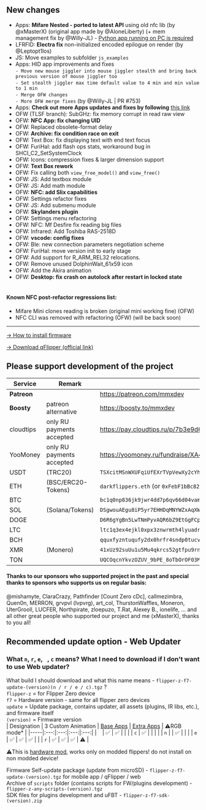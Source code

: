 ## New changes
* Apps: **Mifare Nested - ported to latest API** using old nfc lib (by @xMasterX) (original app made by @AloneLiberty) (+ mem management fix by @Willy-JL) - [Python app running on PC is required](https://github.com/AloneLiberty/FlipperNested)
* LFRFID: **Electra fix** non-initialized encoded epilogue on render (by @Leptopt1los)
* JS: Move examples to subfolder `js_examples`
* Apps: HID app improvements and fixes<br>
`- Move new mouse jiggler into mouse jiggler stealth and bring back previous version of mouse jiggler too`<br>
`- Set stealth jiggler max time default value to 4 min and min value to 1 min`<br>
`- Merge OFW changes`<br>
`- More OFW merge fixes` (by @Willy-JL | PR #753)<br>
* Apps: **Check out more Apps updates and fixes by following** [this link](https://github.com/xMasterX/all-the-plugins/commits/dev)
* OFW (TLSF branch): SubGHz: fix memory corrupt in read raw view
* OFW: **NFC App: fix changing UID**
* OFW: Replaced obsolete-format delay
* OFW: **Archive: fix condition race on exit**
* OFW: Text Box: fix displaying text with end text focus
* OFW: FuriHal: add flash ops stats, workaround bug in SHCI_C2_SetSystemClock
* OFW: Icons: compression fixes & larger dimension support
* OFW: **Text Box rework**
* OFW: Fix calling both `view_free_model()` and `view_free()`
* OFW: JS: Add textbox module
* OFW: JS: Add math module
* OFW: **NFC: add Slix capabilities**
* OFW: Settings refactor fixes
* OFW: JS: Add submenu module
* OFW: **Skylanders plugin**
* OFW: Settings menu refactoring 
* OFW: NFC: Mf Desfire fix reading big files 
* OFW: Infrared: Add Toshiba RAS-2518D 
* OFW: **vscode: config fixes**
* OFW: Ble: new connection parameters negotiation scheme
* OFW: FuriHal: move version init to early stage 
* OFW: Add support for R_ARM_REL32 relocations.
* OFW: Remove unused DolphinWait_61x59 icon
* OFW: Add the Akira animation
* OFW: **Desktop: fix crash on autolock after restart in locked state**
<br><br>
#### Known NFC post-refactor regressions list: 
- Mifare Mini clones reading is broken (original mini working fine) (OFW)
- NFC CLI was removed with refactoring (OFW) (will be back soon)

----

[-> How to install firmware](https://github.com/DarkFlippers/unleashed-firmware/blob/dev/documentation/HowToInstall.md)

[-> Download qFlipper (official link)](https://flipperzero.one/update)

## Please support development of the project
|Service|Remark|Link/Wallet|
|-|-|-|
|**Patreon**||https://patreon.com/mmxdev|
|**Boosty**|patreon alternative|https://boosty.to/mmxdev|
|cloudtips|only RU payments accepted|https://pay.cloudtips.ru/p/7b3e9d65|
|YooMoney|only RU payments accepted|https://yoomoney.ru/fundraise/XA49mgQLPA0.221209|
|USDT|(TRC20)|`TSXcitMSnWXUFqiUfEXrTVpVewXy2cYhrs`|
|ETH|(BSC/ERC20-Tokens)|`darkflippers.eth` (or `0xFebF1bBc8229418FF2408C07AF6Afa49152fEc6a`)|
|BTC||`bc1q0np836jk9jwr4dd7p6qv66d04vamtqkxrecck9`|
|SOL|(Solana/Tokens)|`DSgwouAEgu8iP5yr7EHHDqMNYWZxAqXWsTEeqCAXGLj8`|
|DOGE||`D6R6gYgBn5LwTNmPyvAQR6bZ9EtGgFCpvv`|
|LTC||`ltc1q3ex4ejkl0xpx3znwrmth4lyuadr5qgv8tmq8z9`|
|BCH||`qquxfyzntuqufy2dx0hrfr4sndp0tucvky4sw8qyu3`|
|XMR|(Monero)| `41xUz92suUu1u5Mu4qkrcs52gtfpu9rnZRdBpCJ244KRHf6xXSvVFevdf2cnjS7RAeYr5hn9MsEfxKoFDRSctFjG5fv1Mhn`|
|TON||`UQCOqcnYkvzOZUV_9bPE_8oTbOrOF03MnF-VcJyjisTZmsxa`|

#### Thanks to our sponsors who supported project in the past and special thanks to sponsors who supports us on regular basis:
@mishamyte, ClaraCrazy, Pathfinder [Count Zero cDc], callmezimbra, Quen0n, MERRON, grvpvl (lvpvrg), art_col, ThurstonWaffles, Moneron, UterGrooll, LUCFER, Northpirate, zloepuzo, T.Rat, Alexey B., ionelife, ...
and all other great people who supported our project and me (xMasterX), thanks to you all!


## **Recommended update option - Web Updater**

### What `n`, `r`, `e`, ` `, `c` means? What I need to download if I don't want to use Web updater?
What build I should download and what this name means - `flipper-z-f7-update-(version)(n / r / e / c).tgz` ? <br>
`flipper-z` = for Flipper Zero device<br>
`f7` = Hardware version - same for all flipper zero devices<br>
`update` = Update package, contains updater, all assets (plugins, IR libs, etc.), and firmware itself<br>
`(version)` = Firmware version<br>
| Designation | 3 Custom Animation | [Base Apps](https://github.com/xMasterX/all-the-plugins#default-pack) | [Extra Apps](https://github.com/xMasterX/all-the-plugins#extra-pack) | ⚠️RGB mode* |
|-----|:---:|:---:|:---:|:---:|
| ` ` | ✅ | ✅ |  |  |
| `c` | ✅ |  |  |  |
| `n` |  | ✅ |  |  |
| `e` | ✅ | ✅ | ✅ |  |
| `r` | ✅ | ✅ | ✅ | ⚠️ |

⚠️This is [hardware mod](https://github.com/quen0n/flipperzero-firmware-rgb#readme), works only on modded flippers! do not install on non modded device!

Firmware Self-update package (update from microSD) - `flipper-z-f7-update-(version).tgz` for mobile app / qFlipper / web<br>
Archive of `scripts` folder (contains scripts for FW/plugins development) - `flipper-z-any-scripts-(version).tgz`<br>
SDK files for plugins development and uFBT - `flipper-z-f7-sdk-(version).zip`



